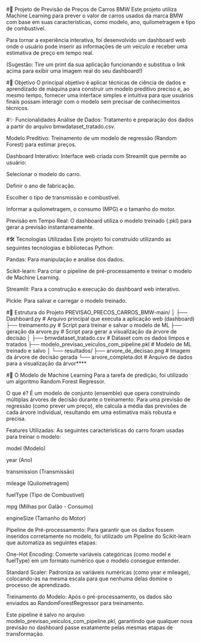 #🤖 Projeto de Previsão de Preços de Carros BMW
Este projeto utiliza Machine Learning para prever o valor de carros usados da marca BMW com base em suas características, como modelo, ano, quilometragem e tipo de combustível.

Para tornar a experiência interativa, foi desenvolvido um dashboard web onde o usuário pode inserir as informações de um veículo e receber uma estimativa de preço em tempo real.

(Sugestão: Tire um print da sua aplicação funcionando e substitua o link acima para exibir uma imagem real do seu dashboard!)

#🎯 Objetivo
O principal objetivo é aplicar técnicas de ciência de dados e aprendizado de máquina para construir um modelo preditivo preciso e, ao mesmo tempo, fornecer uma interface simples e intuitiva para que usuários finais possam interagir com o modelo sem precisar de conhecimentos técnicos.

#✨ Funcionalidades
Análise de Dados: Tratamento e preparação dos dados a partir do arquivo bmwdataset_tratado.csv.

Modelo Preditivo: Treinamento de um modelo de regressão (Random Forest) para estimar preços.

Dashboard Interativo: Interface web criada com Streamlit que permite ao usuário:

Selecionar o modelo do carro.

Definir o ano de fabricação.

Escolher o tipo de transmissão e combustível.

Informar a quilometragem, o consumo (MPG) e o tamanho do motor.

Previsão em Tempo Real: O dashboard utiliza o modelo treinado (.pkl) para gerar a previsão instantaneamente.

#🛠️ Tecnologias Utilizadas
Este projeto foi construído utilizando as seguintes tecnologias e bibliotecas Python:

Pandas: Para manipulação e análise dos dados.

Scikit-learn: Para criar o pipeline de pré-processamento e treinar o modelo de Machine Learning.

Streamlit: Para a construção e execução do dashboard web interativo.

Pickle: Para salvar e carregar o modelo treinado.

#📁 Estrutura do Projeto
PREVISAO_PRECOS_CARROS_BMW-main/
│
├──  Dashboard.py                    # Arquivo principal que executa a aplicação web (dashboard)
├── treinamento.py                    # Script para treinar e salvar o modelo de ML
├── geração da arvore.py              # Script para gerar a visualização da árvore de decisão
│
├── bmwdataset_tratado.csv            # Dataset com os dados limpos e tratados
├── modelo_previsao_veiculos_com_pipeline.pkl # Modelo de ML treinado e salvo
│
└── resultados/
    ├── arvore_de_decisao.png         # Imagem da árvore de decisão gerada
    └── arvore_completa.dot           # Arquivo de dados para a visualização da árvor****

#🧠 O Modelo de Machine Learning
Para a tarefa de predição, foi utilizado um algoritmo Random Forest Regressor.

O que é? É um modelo de conjunto (ensemble) que opera construindo múltiplas árvores de decisão durante o treinamento. Para uma previsão de regressão (como prever um preço), ele calcula a média das previsões de cada árvore individual, resultando em uma estimativa mais robusta e precisa.

Features Utilizadas: As seguintes características do carro foram usadas para treinar o modelo:

model (Modelo)

year (Ano)

transmission (Transmissão)

mileage (Quilometragem)

fuelType (Tipo de Combustível)

mpg (Milhas por Galão - Consumo)

engineSize (Tamanho do Motor)

Pipeline de Pré-processamento: Para garantir que os dados fossem inseridos corretamente no modelo, foi utilizado um Pipeline do Scikit-learn que automatiza as seguintes etapas:

One-Hot Encoding: Converte variáveis categóricas (como model e fuelType) em um formato numérico que o modelo consegue entender.

Standard Scaler: Padroniza as variáveis numéricas (como year e mileage), colocando-as na mesma escala para que nenhuma delas domine o processo de aprendizado.

Treinamento do Modelo: Após o pré-processamento, os dados são enviados ao RandomForestRegressor para treinamento.

Este pipeline é salvo no arquivo modelo_previsao_veiculos_com_pipeline.pkl, garantindo que qualquer nova previsão no dashboard passe exatamente pelas mesmas etapas de transformação.
